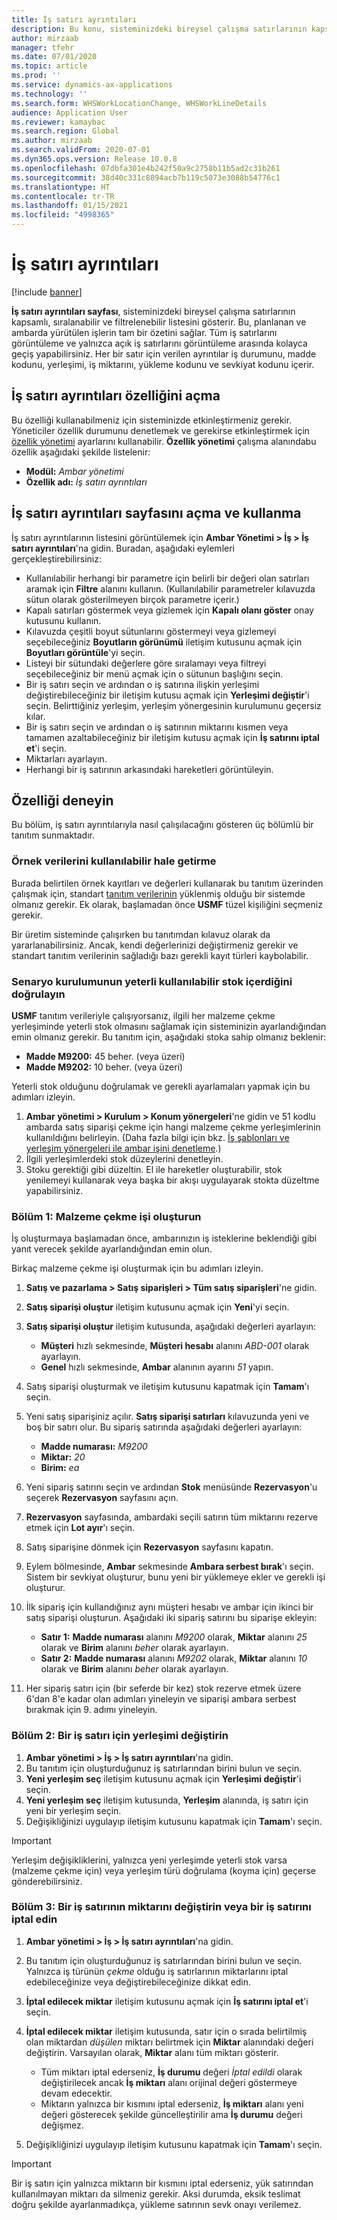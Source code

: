 ```yaml
---
title: İş satırı ayrıntıları
description: Bu konu, sisteminizdeki bireysel çalışma satırlarının kapsamlı, sıralanabilir ve filtrelenebilir listesini gösteren İş satırı ayrıntıları sayfası hakkında bilgi vermektedir.
author: mirzaab
manager: tfehr
ms.date: 07/01/2020
ms.topic: article
ms.prod: ''
ms.service: dynamics-ax-applications
ms.technology: ''
ms.search.form: WHSWorkLocationChange, WHSWorkLineDetails
audience: Application User
ms.reviewer: kamaybac
ms.search.region: Global
ms.author: mirzaab
ms.search.validFrom: 2020-07-01
ms.dyn365.ops.version: Release 10.0.8
ms.openlocfilehash: 07dbfa301e4b242f50a9c2758b11b5ad2c31b261
ms.sourcegitcommit: 38d40c331c8894acb7b119c5073e3088b54776c1
ms.translationtype: HT
ms.contentlocale: tr-TR
ms.lasthandoff: 01/15/2021
ms.locfileid: "4998365"
---
```

# <a name="work-line-details"></a>İş satırı ayrıntıları

[!include [banner](../includes/banner.md)]

**İş satırı ayrıntıları sayfası**, sisteminizdeki bireysel çalışma satırlarının kapsamlı, sıralanabilir ve filtrelenebilir listesini gösterir. Bu, planlanan ve ambarda yürütülen işlerin tam bir özetini sağlar. Tüm iş satırlarını görüntüleme ve yalnızca açık iş satırlarını görüntüleme arasında kolayca geçiş yapabilirsiniz. Her bir satır için verilen ayrıntılar iş durumunu, madde kodunu, yerleşimi, iş miktarını, yükleme kodunu ve sevkiyat kodunu içerir.

## <a name="turn-on-the-work-line-details-feature"></a>İş satırı ayrıntıları özelliğini açma

Bu özelliği kullanabilmeniz için sisteminizde etkinleştirmeniz gerekir. Yöneticiler özellik durumunu denetlemek ve gerekirse etkinleştirmek için [özellik yönetimi](../../fin-ops-core/fin-ops/get-started/feature-management/feature-management-overview.md) ayarlarını kullanabilir. **Özellik yönetimi** çalışma alanındabu özellik aşağıdaki şekilde listelenir:

- **Modül:** *Ambar yönetimi*
- **Özellik adı:** *İş satırı ayrıntıları*

## <a name="open-and-use-the-work-line-details-page"></a>İş satırı ayrıntıları sayfasını açma ve kullanma

İş satırı ayrıntılarının listesini görüntülemek için **Ambar Yönetimi \> İş \> İş satırı ayrıntıları**'na gidin. Buradan, aşağıdaki eylemleri gerçekleştirebilirsiniz:

- Kullanılabilir herhangi bir parametre için belirli bir değeri olan satırları aramak için **Filtre** alanını kullanın. (Kullanılabilir parametreler kılavuzda sütun olarak gösterilmeyen birçok parametre içerir.)
- Kapalı satırları göstermek veya gizlemek için **Kapalı olanı göster** onay kutusunu kullanın.
- Kılavuzda çeşitli boyut sütunlarını göstermeyi veya gizlemeyi seçebileceğiniz **Boyutların görünümü** iletişim kutusunu açmak için **Boyutları görüntüle**'yi seçin.
- Listeyi bir sütundaki değerlere göre sıralamayı veya filtreyi seçebileceğiniz bir menü açmak için o sütunun başlığını seçin.
- Bir iş satırı seçin ve ardından o iş satırına ilişkin yerleşimi değiştirebileceğiniz bir iletişim kutusu açmak için **Yerleşimi değiştir**'i seçin. Belirttiğiniz yerleşim, yerleşim yönergesinin kurulumunu geçersiz kılar.
- Bir iş satırı seçin ve ardından o iş satırının miktarını kısmen veya tamamen azaltabileceğiniz bir iletişim kutusu açmak için **İş satırını iptal et**'i seçin.
- Miktarları ayarlayın.
- Herhangi bir iş satırının arkasındaki hareketleri görüntüleyin.

## <a name="try-out-the-feature"></a>Özelliği deneyin

Bu bölüm, iş satırı ayrıntılarıyla nasıl çalışılacağını gösteren üç bölümlü bir tanıtım sunmaktadır.

### <a name="make-sample-data-available"></a>Örnek verilerini kullanılabilir hale getirme

Burada belirtilen örnek kayıtları ve değerleri kullanarak bu tanıtım üzerinden çalışmak için, standart [tanıtım verilerinin](../../fin-ops-core/dev-itpro/deployment/deploy-demo-environment.md) yüklenmiş olduğu bir sistemde olmanız gerekir. Ek olarak, başlamadan önce **USMF** tüzel kişiliğini seçmeniz gerekir.

Bir üretim sisteminde çalışırken bu tanıtımdan kılavuz olarak da yararlanabilirsiniz. Ancak, kendi değerlerinizi değiştirmeniz gerekir ve standart tanıtım verilerinin sağladığı bazı gerekli kayıt türleri kaybolabilir.

### <a name="verify-that-the-scenario-setup-includes-enough-available-inventory"></a>Senaryo kurulumunun yeterli kullanılabilir stok içerdiğini doğrulayın

**USMF** tanıtım verileriyle çalışıyorsanız, ilgili her malzeme çekme yerleşiminde yeterli stok olmasını sağlamak için sisteminizin ayarlandığından emin olmanız gerekir. Bu tanıtım için, aşağıdaki stoka sahip olmanız beklenir:

- **Madde M9200:** 45 beher. (veya üzeri)
- **Madde M9202:** 10 beher. (veya üzeri)

Yeterli stok olduğunu doğrulamak ve gerekli ayarlamaları yapmak için bu adımları izleyin.

1. **Ambar yönetimi \> Kurulum \> Konum yönergeleri**'ne gidin ve 51 kodlu ambarda satış siparişi çekme için hangi malzeme çekme yerleşimlerinin kullanıldığını belirleyin. (Daha fazla bilgi için bkz. [İş şablonları ve yerleşim yönergeleri ile ambar işini denetleme](control-warehouse-location-directives.md).)
1. İlgili yerleşimlerdeki stok düzeylerini denetleyin.
1. Stoku gerektiği gibi düzeltin. El ile hareketler oluşturabilir, stok yenilemeyi kullanarak veya başka bir akışı uygulayarak stokta düzeltme yapabilirsiniz.

### <a name="part-1-create-picking-work"></a>Bölüm 1: Malzeme çekme işi oluşturun

İş oluşturmaya başlamadan önce, ambarınızın iş isteklerine beklendiği gibi yanıt verecek şekilde ayarlandığından emin olun.

Birkaç malzeme çekme işi oluşturmak için bu adımları izleyin.

1. **Satış ve pazarlama \> Satış siparişleri \> Tüm satış siparişleri**'ne gidin.
1. **Satış siparişi oluştur** iletişim kutusunu açmak için **Yeni**'yi seçin.
1. **Satış siparişi oluştur** iletişim kutusunda, aşağıdaki değerleri ayarlayın:

    - **Müşteri** hızlı sekmesinde, **Müşteri hesabı** alanını _ABD-001_ olarak ayarlayın.
    - **Genel** hızlı sekmesinde, **Ambar** alanının ayarını _51_ yapın.

1. Satış siparişi oluşturmak ve iletişim kutusunu kapatmak için **Tamam**'ı seçin.
1. Yeni satış siparişiniz açılır. **Satış siparişi satırları** kılavuzunda yeni ve boş bir satırı olur. Bu sipariş satırında aşağıdaki değerleri ayarlayın:

    - **Madde numarası:** _M9200_
    - **Miktar:** _20_
    - **Birim:** _ea_

1. Yeni sipariş satırını seçin ve ardından **Stok** menüsünde **Rezervasyon**'u seçerek **Rezervasyon** sayfasını açın.
1. **Rezervasyon** sayfasında, ambardaki seçili satırın tüm miktarını rezerve etmek için **Lot ayır**'ı seçin.
1. Satış siparişine dönmek için **Rezervasyon** sayfasını kapatın.
1. Eylem bölmesinde, **Ambar** sekmesinde **Ambara serbest bırak**'ı seçin. Sistem bir sevkiyat oluşturur, bunu yeni bir yüklemeye ekler ve gerekli işi oluşturur.
1. İlk sipariş için kullandığınız aynı müşteri hesabı ve ambar için ikinci bir satış siparişi oluşturun. Aşağıdaki iki sipariş satırını bu siparişe ekleyin:

    - **Satır 1:** **Madde numarası** alanını _M9200_ olarak, **Miktar** alanını _25_ olarak ve **Birim** alanını _beher_ olarak ayarlayın.
    - **Satır 2:** **Madde numarası** alanını _M9202_ olarak, **Miktar** alanını _10_ olarak ve **Birim** alanını _beher_ olarak ayarlayın.

1. Her sipariş satırı için (bir seferde bir kez) stok rezerve etmek üzere 6'dan 8'e kadar olan adımları yineleyin ve siparişi ambara serbest bırakmak için 9. adımı yineleyin.

### <a name="part-2-change-the-location-for-a-work-line"></a>Bölüm 2: Bir iş satırı için yerleşimi değiştirin

1. **Ambar yönetimi \> İş \> İş satırı ayrıntıları**'na gidin.
1. Bu tanıtım için oluşturduğunuz iş satırlarından birini bulun ve seçin.
1. **Yeni yerleşim seç** iletişim kutusunu açmak için **Yerleşimi değiştir**'i seçin.
1. **Yeni yerleşim seç** iletişim kutusunda, **Yerleşim** alanında, iş satırı için yeni bir yerleşim seçin.
1. Değişikliğinizi uygulayıp iletişim kutusunu kapatmak için **Tamam**'ı seçin.

> [!IMPORTANT]
> Yerleşim değişikliklerini, yalnızca yeni yerleşimde yeterli stok varsa (malzeme çekme için) veya yerleşim türü doğrulama (koyma için) geçerse gönderebilirsiniz.

### <a name="part-3-change-the-quantity-of-a-work-line-or-cancel-a-work-line"></a>Bölüm 3: Bir iş satırının miktarını değiştirin veya bir iş satırını iptal edin

1. **Ambar yönetimi \> İş \> İş satırı ayrıntıları**'na gidin.
1. Bu tanıtım için oluşturduğunuz iş satırlarından birini bulun ve seçin. Yalnızca iş türünün _çekme_ olduğu iş satırlarının miktarlarını iptal edebileceğinize veya değiştirebileceğinize dikkat edin.
1. **İptal edilecek miktar** iletişim kutusunu açmak için **İş satırını iptal et**'i seçin.
1. **İptal edilecek miktar** iletişim kutusunda, satır için o sırada belirtilmiş olan miktardan *düşülen* miktarı belirtmek için **Miktar** alanındaki değeri değiştirin. Varsayılan olarak, **Miktar** alanı tüm miktarı gösterir.

    - Tüm miktarı iptal ederseniz, **İş durumu** değeri _İptal edildi_ olarak değiştirilecek ancak **İş miktarı** alanı orijinal değeri göstermeye devam edecektir.
    - Miktarın yalnızca bir kısmını iptal ederseniz, **İş miktarı** alanı yeni değeri gösterecek şekilde güncelleştirilir ama **İş durumu** değeri değişmez.

1. Değişikliğinizi uygulayıp iletişim kutusunu kapatmak için **Tamam**'ı seçin.

> [!IMPORTANT]
> Bir iş satırı için yalnızca miktarın bir kısmını iptal ederseniz, yük satırından kullanılmayan miktarı da silmeniz gerekir. Aksi durumda, eksik teslimat doğru şekilde ayarlanmadıkça, yükleme satırının sevk onayı verilemez.
